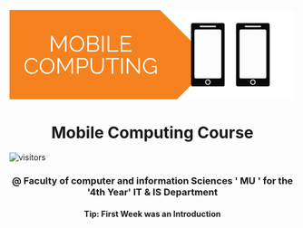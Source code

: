 <p align='center'>
<img src='repoAssets/img.webp'>
</p>
<h1 align="center" > Mobile Computing Course </h1>

![visitors](https://visitor-badge.glitch.me/badge?page_id=fadyehabamer.MobileComputing-Sandbox&left_color=green&right_color=red)

<h3 align="center">
@ Faculty of computer and information Sciences ' MU ' for the '4th Year' IT & IS Department
</h3>

<h4 align="center">
Tip: First Week was an Introduction
</h4>

